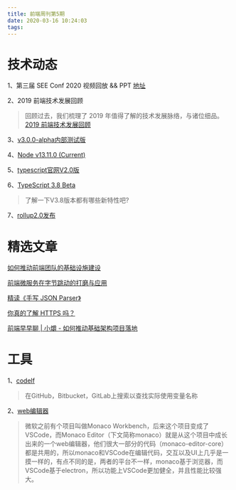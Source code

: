 ```yaml
---
title: 前端周刊第5期
date: 2020-03-16 10:24:03
tags:
---
```



# 技术动态
1、第三届 SEE Conf 2020 视频回放 && PPT
[地址](https://www.yuque.com/seeconf/2020/slide)

2、2019 前端技术发展回顾
> 回顾过去，我们梳理了 2019 年值得了解的技术发展脉络，与诸位细品。
[2019 前端技术发展回顾](https://zhuanlan.zhihu.com/p/101517039)

3、[v3.0.0-alpha内部测试版](https://github.com/vuejs/vue-next/releases)

4、[Node v13.11.0 (Current)](https://nodejs.org/en/blog/release/v13.11.0/)

5、[typescript官网V2.0版](https://www.typescriptlang.org/)

6、[TypeScript 3.8 Beta](https://devblogs.microsoft.com/typescript/announcing-typescript-3-8-beta/)
> 了解一下V3.8版本都有哪些新特性吧?

7、[rollup2.0发布](https://github.com/rollup/rollup/releases/)

# 精选文章

[如何推动前端团队的基础设施建设](https://juejin.im/post/5e6db1da51882549076208da)

[前端微服务在字节跳动的打磨与应用](https://mp.weixin.qq.com/s/iLdAH9p2-S8pFyZrNzYaNg)

[精读《手写 JSON Parser》](https://mp.weixin.qq.com/s/VB9iwVDJURBKzO_TdqgJXw)

[你真的了解 HTTPS 吗？](https://mp.weixin.qq.com/s/ibwNtDc2zd2tdhMN7iROJw)

[前端早早聊 | 小爝 - 如何推动基础架构项目落地](https://juejin.im/post/5e6447e1f265da575f4e7df1)

# 工具

1、[codelf](https://unbug.github.io/codelf/)
> 在GitHub，Bitbucket，GitLab上搜索以查找实际使用变量名称

2、[web编辑器](https://microsoft.github.io/monaco-editor/)
>微软之前有个项目叫做Monaco Workbench，后来这个项目变成了VSCode，而Monaco Editor（下文简称monaco）就是从这个项目中成长出来的一个web编辑器，他们很大一部分的代码（monaco-editor-core）都是共用的，所以monaco和VSCode在编辑代码，交互以及UI上几乎是一摸一样的，有点不同的是，两者的平台不一样，monaco基于浏览器，而VSCode基于electron，所以功能上VSCode更加健全，并且性能比较强大。